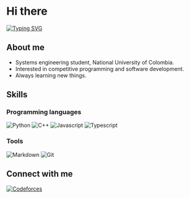 # Hi there

[![Typing SVG](https://readme-typing-svg.demolab.com?font=Fira+Code&pause=1000&color=F7F7F7&width=500&lines=I'm+Cristian+Motta;Systems+engineering+student;Lifelong+learner)](https://git.io/typing-svg)

## About me

- Systems engineering student, National University of Colombia.
- Interested in competitive programming and software development.
- Always learning new things.

## Skills

### Programming languages

![Python](https://img.icons8.com/color/50/null/python--v1.png)
![C++](https://img.icons8.com/color/50/null/c-plus-plus-logo.png)
![Javascript](https://img.icons8.com/color/50/javascript--v1.png)
![Typescript](https://img.icons8.com/color/50/typescript--v1.png)

### Tools

![Markdown](https://img.icons8.com/color/50/null/markdown.png)
![Git](https://img.icons8.com/color/50/null/git.png)

## Connect with me

[![Codeforces](https://img.icons8.com/external-tal-revivo-color-tal-revivo/48/external-codeforces-programming-competitions-and-contests-programming-community-logo-color-tal-revivo.png)](https://codeforces.com/profile/cmottao)
